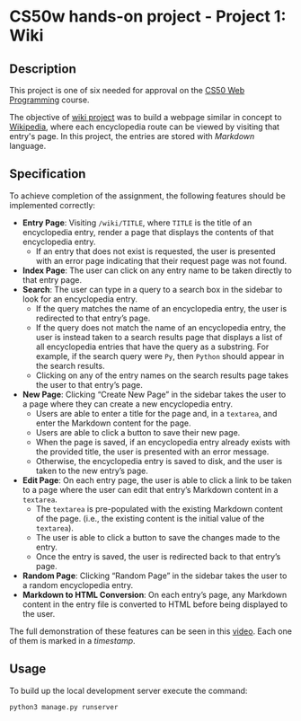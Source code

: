 # CS50w hands-on project - Project 1: Wiki

## Description
This project is one of six needed for approval on the [CS50 Web Programming](https://cs50.harvard.edu/web/2020/) course.

The objective of [wiki project](https://cs50.harvard.edu/web/2020/projects/1/wiki/) was to build a webpage similar in concept to [Wikipedia](https://www.wikipedia.org/), where each encyclopedia route can be viewed by visiting that entry's page. In this project, the entries are stored with *Markdown* language.

## Specification
To achieve completion of the assignment, the following features should be implemented correctly:
* **Entry Page**: Visiting `/wiki/TITLE`, where `TITLE` is the title of an encyclopedia entry, render a page that displays the contents of that encyclopedia entry.
	* If an entry that does not exist is requested, the user is presented with an error page indicating that their request page was not found.
* **Index Page**: The user can click on any entry name to be taken directly to that entry page.
* **Search**: The user can type in a query to a search box in the sidebar to look for an encyclopedia entry.
	* If the query matches the name of an encyclopedia entry, the user is redirected to that entry’s page.
	* If the query does not match the name of an encyclopedia entry, the user is instead taken to a search results page that displays a list of all encyclopedia entries that have the query as a substring. For example, if the search query were `Py`, then `Python` should appear in the search results.
	* Clicking on any of the entry names on the search results page takes the user to that entry’s page.
* **New Page**: Clicking “Create New Page” in the sidebar takes the user to a page where they can create a new encyclopedia entry.
	* Users are able to enter a title for the page and, in a `textarea`, and enter the Markdown content for the page.
	* Users are able to click a button to save their new page.
	* When the page is saved, if an encyclopedia entry already exists with the provided title, the user is presented with an error message.
	* Otherwise, the encyclopedia entry is saved to disk, and the user is taken to the new entry’s page.
* **Edit Page**: On each entry page, the user is able to click a link to be taken to a page where the user can edit that entry’s Markdown content in a `textarea`.
	* The `textarea` is pre-populated with the existing Markdown content of the page. (i.e., the existing content is the initial value of the `textarea`).
	* The user is able to click a button to save the changes made to the entry.
	* Once the entry is saved, the user is redirected back to that entry’s page.
* **Random Page**: Clicking “Random Page” in the sidebar takes the user to a random encyclopedia entry.
* **Markdown to HTML Conversion**:  On each entry’s page, any Markdown content in the entry file is converted to HTML before being displayed to the user.

The full demonstration of these features can be seen in this [video](https://youtu.be/aTD2NrHtEEI). Each one of them is marked in a *timestamp*.

## Usage
To build up the local development server execute the command:
```py
python3 manage.py runserver
```

